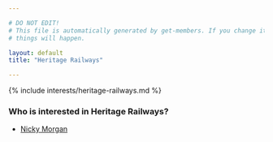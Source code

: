 ```yaml
---

# DO NOT EDIT!
# This file is automatically generated by get-members. If you change it, bad
# things will happen.

layout: default
title: "Heritage Railways"

---
```


{% include interests/heritage-railways.md %}

### Who is interested in Heritage Railways?


* [Nicky Morgan](../members/nicky-morgan.html)
